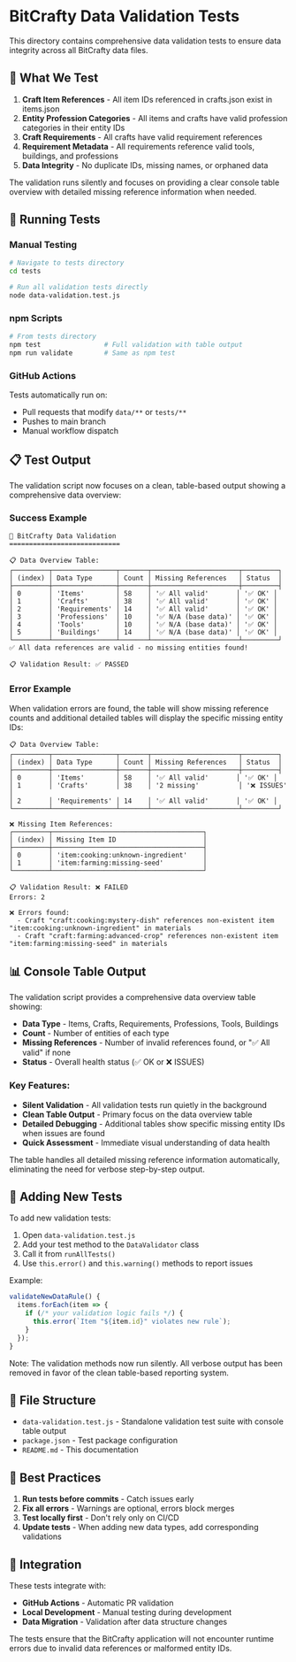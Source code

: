 # BitCrafty Data Validation Tests

This directory contains comprehensive data validation tests to ensure data integrity across all BitCrafty data files.

## 🎯 What We Test

1. **Craft Item References** - All item IDs referenced in crafts.json exist in items.json
2. **Entity Profession Categories** - All items and crafts have valid profession categories in their entity IDs
3. **Craft Requirements** - All crafts have valid requirement references
4. **Requirement Metadata** - All requirements reference valid tools, buildings, and professions
5. **Data Integrity** - No duplicate IDs, missing names, or orphaned data

The validation runs silently and focuses on providing a clear console table overview with detailed missing reference information when needed.

## 🚀 Running Tests

### Manual Testing
```bash
# Navigate to tests directory
cd tests

# Run all validation tests directly
node data-validation.test.js
```

### npm Scripts
```bash
# From tests directory
npm test                # Full validation with table output
npm run validate        # Same as npm test
```

### GitHub Actions
Tests automatically run on:
- Pull requests that modify `data/**` or `tests/**`
- Pushes to main branch
- Manual workflow dispatch

## 📋 Test Output

The validation script now focuses on a clean, table-based output showing a comprehensive data overview:

### Success Example
```
🧪 BitCrafty Data Validation
============================

📋 Data Overview Table:
┌─────────┬────────────────┬───────┬──────────────────────┬─────────┐
│ (index) │ Data Type      │ Count │ Missing References   │ Status  │
├─────────┼────────────────┼───────┼──────────────────────┼─────────┤
│ 0       │ 'Items'        │ 58    │ '✅ All valid'       │ '✅ OK' │
│ 1       │ 'Crafts'       │ 38    │ '✅ All valid'       │ '✅ OK' │
│ 2       │ 'Requirements' │ 14    │ '✅ All valid'       │ '✅ OK' │
│ 3       │ 'Professions'  │ 10    │ '✅ N/A (base data)' │ '✅ OK' │
│ 4       │ 'Tools'        │ 10    │ '✅ N/A (base data)' │ '✅ OK' │
│ 5       │ 'Buildings'    │ 14    │ '✅ N/A (base data)' │ '✅ OK' │
└─────────┴────────────────┴───────┴──────────────────────┴─────────┘
✅ All data references are valid - no missing entities found!

📋 Validation Result: ✅ PASSED
```

### Error Example
When validation errors are found, the table will show missing reference counts and additional detailed tables will display the specific missing entity IDs:

```
📋 Data Overview Table:
┌─────────┬────────────────┬───────┬──────────────────────┬─────────┐
│ (index) │ Data Type      │ Count │ Missing References   │ Status  │
├─────────┼────────────────┼───────┼──────────────────────┼─────────┤
│ 0       │ 'Items'        │ 58    │ '✅ All valid'       │ '✅ OK' │
│ 1       │ 'Crafts'       │ 38    │ '2 missing'          │ '❌ ISSUES' │
│ 2       │ 'Requirements' │ 14    │ '✅ All valid'       │ '✅ OK' │
└─────────┴────────────────┴───────┴──────────────────────┴─────────┘

❌ Missing Item References:
┌─────────┬──────────────────────────────────────┐
│ (index) │ Missing Item ID                      │
├─────────┼──────────────────────────────────────┤
│ 0       │ 'item:cooking:unknown-ingredient'    │
│ 1       │ 'item:farming:missing-seed'          │
└─────────┴──────────────────────────────────────┘

📋 Validation Result: ❌ FAILED
Errors: 2

❌ Errors found:
  - Craft "craft:cooking:mystery-dish" references non-existent item "item:cooking:unknown-ingredient" in materials
  - Craft "craft:farming:advanced-crop" references non-existent item "item:farming:missing-seed" in materials
```

## 📊 Console Table Output

The validation script provides a comprehensive data overview table showing:

- **Data Type** - Items, Crafts, Requirements, Professions, Tools, Buildings
- **Count** - Number of entities of each type
- **Missing References** - Number of invalid references found, or "✅ All valid" if none
- **Status** - Overall health status (✅ OK or ❌ ISSUES)

### Key Features:
- **Silent Validation** - All validation tests run quietly in the background
- **Clean Table Output** - Primary focus on the data overview table
- **Detailed Debugging** - Additional tables show specific missing entity IDs when issues are found
- **Quick Assessment** - Immediate visual understanding of data health

The table handles all detailed missing reference information automatically, eliminating the need for verbose step-by-step output.

## 🔧 Adding New Tests

To add new validation tests:

1. Open `data-validation.test.js`
2. Add your test method to the `DataValidator` class
3. Call it from `runAllTests()`
4. Use `this.error()` and `this.warning()` methods to report issues

Example:
```javascript
validateNewDataRule() {
  items.forEach(item => {
    if (/* your validation logic fails */) {
      this.error(`Item "${item.id}" violates new rule`);
    }
  });
}
```

Note: The validation methods now run silently. All verbose output has been removed in favor of the clean table-based reporting system.

## 📁 File Structure

- `data-validation.test.js` - Standalone validation test suite with console table output
- `package.json` - Test package configuration  
- `README.md` - This documentation

## 🎯 Best Practices

1. **Run tests before commits** - Catch issues early
2. **Fix all errors** - Warnings are optional, errors block merges
3. **Test locally first** - Don't rely only on CI/CD
4. **Update tests** - When adding new data types, add corresponding validations

## 🔗 Integration

These tests integrate with:
- **GitHub Actions** - Automatic PR validation
- **Local Development** - Manual testing during development
- **Data Migration** - Validation after data structure changes

The tests ensure that the BitCrafty application will not encounter runtime errors due to invalid data references or malformed entity IDs.
